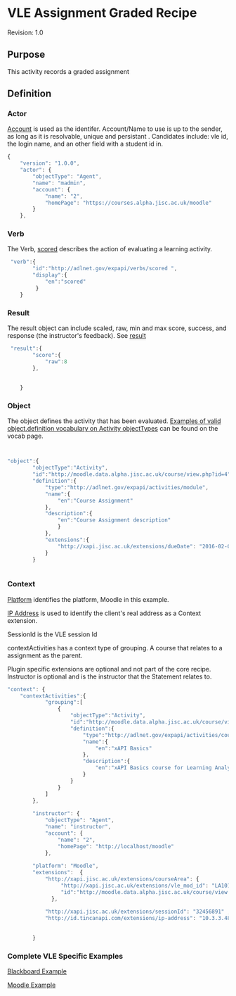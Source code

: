 # VLE Assignment Graded Recipe
Revision: 1.0

## Purpose
This activity records a graded assignment
## Definition
### Actor

[Account](/common_statements.md#actor.account) is used as the identifer.  Account/Name to use is up to the sender, as long as it is resolvable, unique and persistant . Candidates include: vle id, the login name, and an other field with a student id in.


``` Javascript
{
    "version": "1.0.0",
    "actor": {
        "objectType": "Agent",
        "name": "madmin",
        "account": {
            "name": "2",
            "homePage": "https://courses.alpha.jisc.ac.uk/moodle"
        }
    },
```

### Verb

The Verb, [scored](/vocabulary.md#verbs) describes the action of evaluating a learning activity.

``` javascript
 "verb":{
        "id":"http://adlnet.gov/expapi/verbs/scored ",
        "display":{
            "en":"scored"
         }
    }
``` 

### Result
The result object can include scaled, raw, min and max score, success, and response (the instructor's feedback). See [result](https://github.com/adlnet/xAPI-Spec/blob/master/xAPI.md#result)


``` javascript
 "result":{
        "score":{
            "raw":8
        },
		
     
    }
```

### Object
The object defines the activity that has been evaluated. [Examples of valid object.definition vocabulary on Activity objectTypes](/common_statements.md#object) can be found on the vocab page.


``` javascript


"object":{
		"objectType":"Activity",
		"id":"http://moodle.data.alpha.jisc.ac.uk/course/view.php?id=4",
		"definition":{
			"type":"http://adlnet.gov/expapi/activities/module",
			"name":{
				"en":"Course Assignment"
			},
			"description":{
				"en":"Course Assignment description"
				}
			},
			"extensions":{
				"http://xapi.jisc.ac.uk/extensions/dueDate": "2016-02-05T17:59:45.000Z"
			}
		}
		
```



### Context



[Platform](/common_statements.md#context) identifies the platform, Moodle in this example.

[IP Address](https://registry.tincanapi.com/#uri/extension/310) is used to identify the client's real address as a Context extension.

SessionId is the VLE session Id

contextActivities has a context type of grouping. A course that relates to a assignment as the parent.

Plugin specific extensions are optional and not part of the core recipe. Instructor is optional and is the instructor that the Statement relates to.


``` javascript
"context": {
	"contextActivities":{
            "grouping":[
                {
                    "objectType":"Activity",
                    "id":"http://moodle.data.alpha.jisc.ac.uk/course/view.php?id=4",
                    "definition":{
                        "type":"http://adlnet.gov/expapi/activities/course",
                        "name":{
                            "en":"xAPI Basics"
                        },
                        "description":{
                            "en":"xAPI Basics course for Learning Analytics enthusiasts"
                        }
                    }
                }
            ]
        },
		
		"instructor": {
            "objectType": "Agent",
            "name": "instructor",
            "account": {
                "name": "2",
                "homePage": "http://localhost/moodle"
            },
        
        "platform": "Moodle",
        "extensions":  {
      		"http://xapi.jisc.ac.uk/extensions/courseArea": {
      		 	 "http://xapi.jisc.ac.uk/extensions/vle_mod_id": "LA101",
                 "id":"http://moodle.data.alpha.jisc.ac.uk/course/view.php?id=4"
              },
			  
 			"http://xapi.jisc.ac.uk/extensions/sessionId": "32456891" ,
            "http://id.tincanapi.com/extensions/ip-address": "10.3.3.48"
         
		 
        }
```


### Complete VLE Specific Examples
[Blackboard Example](/vle/blackboard/asssignment_graded.json)

[Moodle Example](/vle/moodle/asssignment_graded.json)
